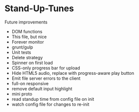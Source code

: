 Stand-Up-Tunes
==============

Future improvements
- DOM functions
- This file, but nice
- Forever monitor
- grunt/gulp
- Unit tests
- Delete strategy
- Spinner on first load
- CSS-only progress bar for upload
- Hide HTML5 audio, replace with progress-aware play button
- Emit file server errors to the client
- full-on responsive
- remove default input highlight
- mini proto
- read standup time from config file on init
- watch config file for changes to re-init